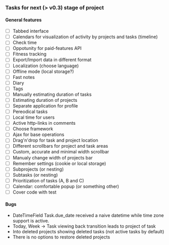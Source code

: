 ### Tasks for next (> v0.3) stage of project

#### General features

 - [ ] Tabbed interface
 - [ ] Calendars for visualization of activity by projects and tasks (timeline)
 - [ ] Check time
 - [ ] Oppotunity for paid-features API
 - [ ] Fitness tracking
 - [ ] Export/Import data in different format
 - [ ] Localization (choose language)
 - [ ] Offline mode (local storage?)
 - [ ] Fast notes
 - [ ] Diary
 - [ ] Tags
 - [ ] Manually estimating duration of tasks
 - [ ] Estimating duration of projects
 - [ ] Separate application for profile
 - [ ] Pereodical tasks
 - [ ] Local time for users
 - [ ] Active http-links in comments
 - [ ] Choose framework
 - [ ] Ajax for base operations
 - [ ] Drag'n'drop for task and project location
 - [ ] Different scrollbars for project and task areas
 - [ ] Custom, accurate and minimal width scrollbar
 - [ ] Manualy change width of projects bar
 - [ ] Remember settings (cookie or local storage)
 - [ ] Subprojects (or nesting)
 - [ ] Subtasks (or nesting)
 - [ ] Prioritization of tasks (A, B and C)
 - [ ] Calendar: comfortable popup (or something other)
 - [ ] Cover code with test

#### Bugs

- DateTimeField Task.due_date received a naive datetime while time zone support is active.
- Today, Week -> Task viewing back transition leads to project of task
- Into deleted projects showing deleted tasks (not active tasks by default)
- There is no options to restore deleted projects